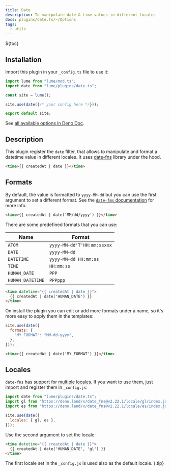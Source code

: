 ```yaml
---
title: Date
description: To manipulate date & time values in different locales
docs: plugins/date.ts/~/Options
tags:
  - utils
---
```


${toc}

## Installation

Import this plugin in your `_config.ts` file to use it:

```js
import lume from "lume/mod.ts";
import date from "lume/plugins/date.ts";

const site = lume();

site.use(date({/* your config here */}));

export default site;
```

See
[all available options in Deno Doc](https://doc.deno.land/https/deno.land/x/lume/plugins/date.ts/~/Options).

## Description

This plugin register the `date` filter, that allows to manipulate and format a
datetime value in different locales. It uses [date-fns](https://date-fns.org/)
library under the hood.

```html
<time>{{ createdAt | date }}</time>
```

## Formats

By default, the value is formatted to `yyyy-MM-dd` but you can use the first
argument to set a different format. See the
[`date-fms` documentation](https://date-fns.org/v2.22.0/docs/format) for more
info.

```html
<time>{{ createdAt | date('MM/dd/yyyy') }}</time>
```

There are some predefined formats that you can use:

| Name             | Format                     |
| ---------------- | -------------------------- |
| `ATOM`           | `yyyy-MM-dd'T'HH:mm:ssxxx` |
| `DATE`           | `yyyy-MM-dd`               |
| `DATETIME`       | `yyyy-MM-dd HH:mm:ss`      |
| `TIME`           | `HH:mm:ss`                 |
| `HUMAN_DATE`     | `PPP`                      |
| `HUMAN_DATETIME` | `PPPppp`                   |

```html
<time datetime="{{ createdAt | date }}">
  {{ createdAt | date('HUMAN_DATE') }}
</time>
```

On install the plugin you can edit or add more formats under a name, so it's
more easy to apply them in the templates:

<lume-code>

```js {title="_config.ts"}
site.use(date({
  formats: {
    "MY_FORMAT": "MM-dd-yyyy",
  },
}));
```

```html {title=".njk"}
<time>{{ createdAt | date('MY_FORMAT') }}</time>
```

</lume-code>

## Locales

`date-fns` has support for
[multiple locales](https://deno.land/x/date_fns@v2.22.1/locale). If you want to
use them, just import and register them in `_config.js`:

```js
import date from "lume/plugins/date.ts";
import gl from "https://deno.land/x/date_fns@v2.22.1/locale/gl/index.js";
import es from "https://deno.land/x/date_fns@v2.22.1/locale/es/index.js";

site.use(date({
  locales: { gl, es },
}));
```

Use the second argument to set the locale:

```html
<time datetime="{{ createdAt | date }}">
  {{ createdAt | date('HUMAN_DATE', 'gl') }}
</time>
```

The first locale set in the `_config.js` is used also as the default locale.
{.tip}
